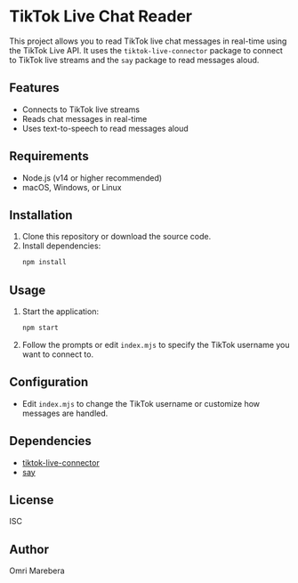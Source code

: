 # TikTok Live Chat Reader

This project allows you to read TikTok live chat messages in real-time using the TikTok Live API. It uses the `tiktok-live-connector` package to connect to TikTok live streams and the `say` package to read messages aloud.

## Features
- Connects to TikTok live streams
- Reads chat messages in real-time
- Uses text-to-speech to read messages aloud

## Requirements
- Node.js (v14 or higher recommended)
- macOS, Windows, or Linux

## Installation

1. Clone this repository or download the source code.
2. Install dependencies:
   ```sh
   npm install
   ```

## Usage

1. Start the application:
   ```sh
   npm start
   ```
2. Follow the prompts or edit `index.mjs` to specify the TikTok username you want to connect to.

## Configuration
- Edit `index.mjs` to change the TikTok username or customize how messages are handled.

## Dependencies
- [tiktok-live-connector](https://www.npmjs.com/package/tiktok-live-connector)
- [say](https://www.npmjs.com/package/say)

## License
ISC

## Author
Omri Marebera
